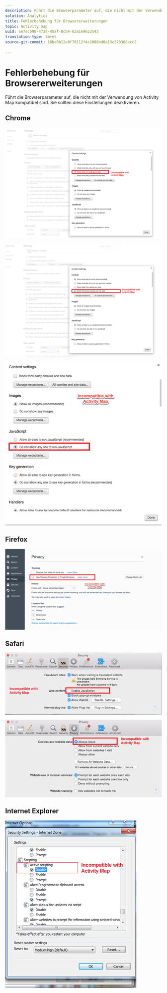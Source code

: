 ```yaml
---
description: Führt die Browserparameter auf, die nicht mit der Verwendung von Activity Map kompatibel sind. Sie sollten diese Einstellungen deaktivieren.
solution: Analytics
title: Fehlerbehebung für Browsererweiterungen
topic: Activity map
uuid: ae7acb98-4728-45af-8cb4-62a1e9622543
translation-type: tm+mt
source-git-commit: 16ba0b12e0f70112f4c10804d0a13c278388ecc2

---
```



# Fehlerbehebung für Browsererweiterungen

Führt die Browserparameter auf, die nicht mit der Verwendung von Activity Map kompatibel sind. Sie sollten diese Einstellungen deaktivieren.

## Chrome

![](assets/Chrome1.png)

![](assets/Chrome2.png)

![](assets/Chrome3.png)

## Firefox

![](assets/Firefox.png)

## Safari

![](assets/Safari1.png)

![](assets/Safari2.png)

## Internet Explorer

![](assets/IE1.png)
